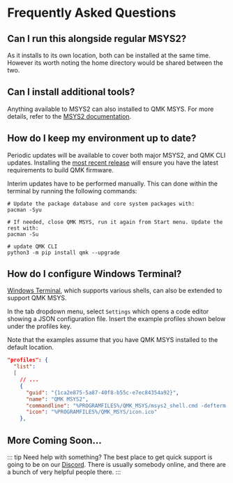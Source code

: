 # Frequently Asked Questions

## Can I run this alongside regular MSYS2?

As it installs to its own location, both can be installed at the same time. However its worth noting the home directory would be shared between the two.

## Can I install additional tools?

Anything available to MSYS2 can also installed to QMK MSYS. For more details, refer to the [MSYS2 documentation](https://www.msys2.org/docs/package-management/).

## How do I keep my environment up to date?

Periodic updates will be available to cover both major MSYS2, and QMK CLI updates. Installing the 
[most recent release](https://github.com/qmk/qmk_distro_msys/releases/latest) will ensure you have the latest requirements to build QMK firmware.

Interim updates have to be performed manually. This can done within the terminal by running the following commands:

```console
# Update the package database and core system packages with:
pacman -Syu  

# If needed, close QMK MSYS, run it again from Start menu. Update the rest with:
pacman -Su

# update QMK CLI
python3 -m pip install qmk --upgrade
```

## How do I configure Windows Terminal?

[Windows Terminal](https://www.microsoft.com/en-us/p/windows-terminal/9n0dx20hk701?activetab=pivot:overviewtab), which supports various shells, can also be extended to support QMK MSYS.

In the tab dropdown menu, select `Settings` which opens a code editor showing a JSON configuration file. Insert the example profiles shown below under the profiles key.

Note that the examples assume that you have QMK MSYS installed to the default location.

```json
"profiles": {
  "list":
  [
    // ...
    {
      "guid": "{1ca2e875-5a87-40f8-b55c-e7ec84354a92}",
      "name": "QMK MSYS2",
      "commandline": "%PROGRAMFILES%/QMK_MSYS/msys2_shell.cmd -defterm -no-start -mingw64",
      "icon": "%PROGRAMFILES%/QMK_MSYS/icon.ico"
    },
```

## More Coming Soon...

::: tip Need help with something?
The best place to get quick support is going to be on our [Discord](https://discord.gg/Uq7gcHh). There is usually somebody online, and there are a bunch of very helpful people there.
:::
